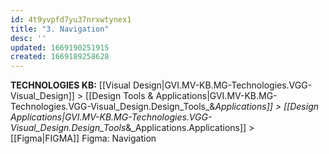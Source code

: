 ```yaml
---
id: 4t9yvpfd7yu37nrxwtynex1
title: "3. Navigation"
desc: ''
updated: 1669190251915
created: 1669189258628
---
```

<span class="BreadCrumbTrail Smallest">**TECHNOLOGIES KB:** [[Visual Design|GVI.MV-KB.MG-Technologies.VGG-Visual_Design]] > [[Design Tools & Applications|GVI.MV-KB.MG-Technologies.VGG-Visual_Design.Design_Tools_&_Applications]] > [[Design Applications|GVI.MV-KB.MG-Technologies.VGG-Visual_Design.Design_Tools_&_Applications.Applications]] > [[Figma|FIGMA]]</span>
<span class="TitleLine">
<span class="TitlePreface Normal Larger Lighter">Figma:</span>
<span class="Title">Navigation</span>
</span><div class="Divider"></div>
<!-- ----------------------------------------------------------------------- -->
 

